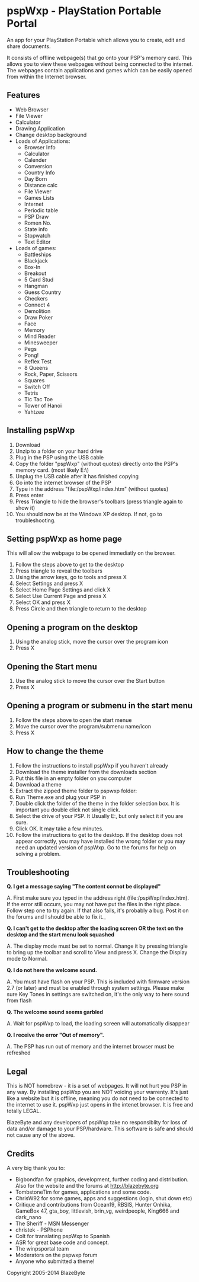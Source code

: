 # pspWxp \- PlayStation Portable Portal

An app for your PlayStation Portable which allows you to create, edit and share documents.

It consists of offline webpage(s) that go onto your PSP's memory card. This allows you to view these webpages without being connected to the internet. The webpages contain applications and games which can be easily opened from within the Internet browser.


## Features

  * Web Browser
  * File Viewer
  * Calculator
  * Drawing Application
  * Change desktop background
  * Loads of Applications:
    * Browser Info
    * Calculator
    * Calender
    * Conversion
    * Country Info
    * Day Born
    * Distance calc
    * File Viewer
    * Games Lists
    * Internet
    * Periodic table
    * PSP Draw
    * Romen No.
    * State info
    * Stopwatch
    * Text Editor
  * Loads of games:
    * Battleships
    * Blackjack
    * Box-In
    * Breakout
    * 5 Card Stud
    * Hangman
    * Guess Country
    * Checkers
    * Connect 4
    * Demolition
    * Draw Poker
    * Face
    * Memory
    * Mind Reader
    * Minesweeper
    * Pegs
    * Pong!
    * Reflex Test
    * 8 Queens
    * Rock, Paper, Scissors
    * Squares
    * Switch Off
    * Tetris
    * Tic Tac Toe
    * Tower of Hanoi
    * Yahtzee

## Installing pspWxp

  1. Download
  2. Unzip to a folder on your hard drive
  3. Plug in the PSP using the USB cable
  4. Copy the folder "pspWxp" (without quotes) directly onto the PSP's memory card. (most likely E:\\)
  5. Unplug the USB cable after it has finished copying
  6. Go into the internet browser of the PSP
  7. Type in the address "file:/pspWxp/index.htm" (without quotes)
  8. Press enter
  9. Press Triangle to hide the browser's toolbars (press triangle again to show it)
  10. You should now be at the Windows XP desktop. If not, go to troubleshooting.

## Setting pspWxp as home page

This will allow the webpage to be opened immediatly on the browser.

  1. Follow the steps above to get to the desktop
  2. Press triangle to reveal the toolbars
  3. Using the arrow keys, go to tools and press X
  4. Select Settings and press X
  5. Select Home Page Settings and click X
  6. Select Use Current Page and press X
  7. Select OK and press X
  8. Press Circle and then triangle to return to the desktop

## Opening a program on the desktop

  1. Using the analog stick, move the cursor over the program icon
  2. Press X

## Opening the Start menu

  1. Use the analog stick to move the cursor over the Start button
  2. Press X

## Opening a program or submenu in the start menu

  1. Follow the steps above to open the start menue
  2. Move the cursor over the program/submenu name/icon
  3. Press X

## How to change the theme

  1. Follow the instructions to install pspWxp if you haven't already
  2. Download the theme installer from the downloads section
  3. Put this file in an empty folder on you computer
  4. Download a theme
  5. Extract the zipped theme folder to pspwxp folder:
  6. Run Theme.exe and plug your PSP in
  7. Double click the folder of the theme in the folder selection box. It is important you double click not single click.
  8. Select the drive of your PSP. It Usually E:, but only select it if you are sure.
  9. Click OK. It may take a few minutes.
  10. Follow the instructions to get to the desktop. If the desktop does not appear correctly, you may have installed the wrong folder or you may need an updated version of pspWxp. Go to the forums for help on solving a problem.

## Troubleshooting

__Q. I get a message saying "The content connot be displayed"__

A. First make sure you typed in the address right (file:/pspWxp/index.htm). If the error still occurs, you may not have put the files in the right place. Follow step one to try again. If that also fails, it's probably a bug. Post it on the forums and I should be able to fix it._

__Q. I can't get to the desktop after the loading screen OR the text on the desktop and the start menu look squashed__

A. The display mode must be set to normal. Change it by pressing triangle to bring up the toolbar and scroll to View and press X. Change the Display mode to Normal.

__Q. I do not here the welcome sound.__

A. You must have flash on your PSP. This is included with firmware version 2.7 (or later) and must be enabled through system settings. Please make sure Key Tones in settings are switched on, it's the only way to here sound from flash


__Q. The welcome sound seems garbled__

A. Wait for pspWxp to load, the loading screen will automatically disappear


__Q. I receive the error "Out of memory".__

A. The PSP has run out of memory and the internet browser must be refreshed

## Legal


This is NOT homebrew - it is a set of webpages. It will not hurt you PSP in any way. By installing pspWxp you are NOT voiding your warrenty. It's just like a website but it is offline, meaning you do not need to be connected to the internet to use it. pspWxp just opens in the intenet browser. It is free and totally LEGAL. 

BlazeByte and any developers of pspWxp take no responsiblity
for loss of data and/or damage to your PSP/hardware. This 
software is safe and should not cause any of the above.


## Credits

A very big thank you to:

- Bigbondfan for graphics, development, further coding and distribution. Also for the website and the forums at http://blazebyte.org
- TombstoneTim for games, applications and some code.
- ChrisW92 for some games, apps and suggestions (login, shut down etc)
- Critique and contributions from Ocean19, RBSIS, Hunter Onhika, GameBox 47, gta_boy, littlevish, brin_vg, weirdpeople, King666 and dark_nano
- The Sheriff - MSN Messenger
- christek - PSPhone
- Colt for translating pspWxp to Spanish
- ASR for great base code and concept. 
- The winpsportal team
- Moderators on the pspwxp forum 
- Anyone who submitted a theme! 

Copyright 2005-2014 BlazeByte
